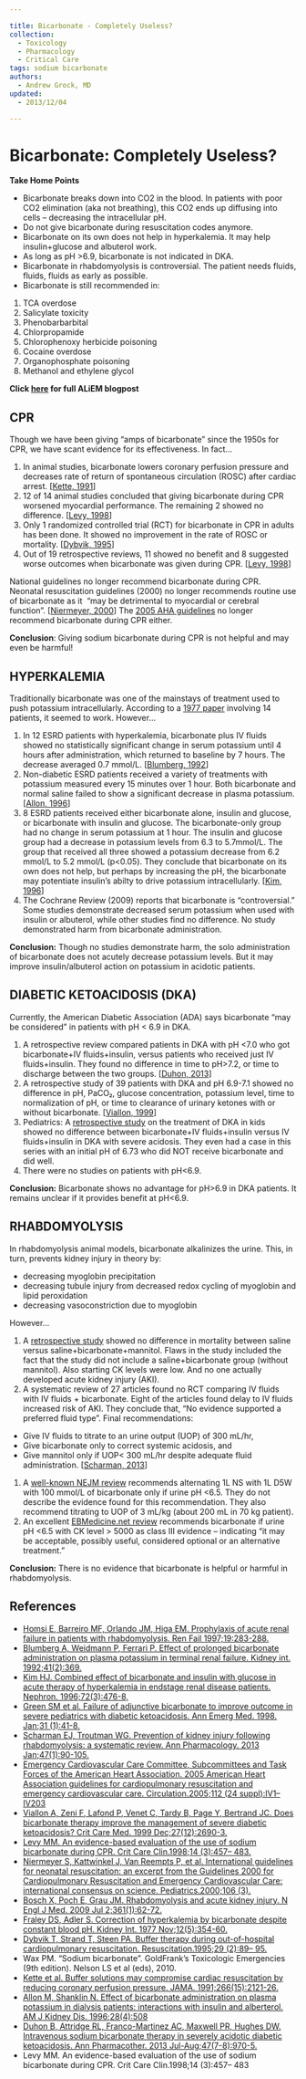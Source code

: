 ```yaml
---

title: Bicarbonate - Completely Useless?
collection:
  - Toxicology
  - Pharmacology
  - Critical Care
tags: sodium bicarbonate
authors:
  - Andrew Grock, MD
updated:
  - 2013/12/04

---
```


# Bicarbonate: Completely Useless?

**Take Home Points**

-   Bicarbonate breaks down into CO2 in the blood. In patients with poor CO2 elimination (aka not breathing), this CO2 ends up diffusing into cells – decreasing the intracellular pH.
-   Do not give bicarbonate during resuscitation codes anymore.
-   Bicarbonate on its own does not help in hyperkalemia. It may help insulin+glucose and albuterol work.
-   As long as pH &gt;6.9, bicarbonate is not indicated in DKA.
-   Bicarbonate in rhabdomyolysis is controversial. The patient needs fluids, fluids, fluids as early as possible.
-   Bicarbonate is still recommended in:

1.  TCA overdose
2.  Salicylate toxicity
3.  Phenobarbarbital
4.  Chlorpropamide
5.  Chlorophenoxy herbicide poisoning
6.  Cocaine overdose
7.  Organophosphate poisoning
8.  Methanol and ethylene glycol

**Click [here](http://academiclifeinem.com/bicarbonate-completely-useless/) for full ALiEM blogpost**

## CPR

Though we have been giving “amps of bicarbonate” since the 1950s for CPR, we have scant evidence for its effectiveness. In fact…

1.  In animal studies, bicarbonate lowers coronary perfusion pressure and decreases rate of return of spontaneous circulation (ROSC) after cardiac arrest. \[[Kette, 1991](http://www.ncbi.nlm.nih.gov/pubmed/1920701)\]
2.  12 of 14 animal studies concluded that giving bicarbonate during CPR worsened myocardial performance. The remaining 2 showed no difference. \[[Levy, 1998](http://www.ncbi.nlm.nih.gov/pubmed/9700442)\]
3.  Only 1 randomized controlled trial (RCT) for bicarbonate in CPR in adults has been done. It showed no improvement in the rate of ROSC or mortality. \[[Dybvik, 1995](http://www.ncbi.nlm.nih.gov/pubmed/7659873)\]
4.  Out of 19 retrospective reviews, 11 showed no benefit and 8 suggested worse outcomes when bicarbonate was given during CPR. \[[Levy, 1998](http://www.ncbi.nlm.nih.gov/pubmed/9700442)\]

National guidelines no longer recommend bicarbonate during CPR. Neonatal resuscitation guidelines (2000) no longer recommends routine use of bicarbonate as it  “may be detrimental to myocardial or cerebral function”. \[[Niermeyer, 2000](http://www.ncbi.nlm.nih.gov/pubmed/10969113)\] The [2005 AHA guidelines](http://www.ncbi.nlm.nih.gov/pubmed/16314375) no longer recommend bicarbonate during CPR either.

**Conclusion**: Giving sodium bicarbonate during CPR is not helpful and may even be harmful!

## HYPERKALEMIA

Traditionally bicarbonate was one of the mainstays of treatment used to push potassium intracellularly. According to a [1977 paper](http://www.ncbi.nlm.nih.gov/pubmed/24132) involving 14 patients, it seemed to work. However…

1.  In 12 ESRD patients with hyperkalemia, bicarbonate plus IV fluids showed no statistically significant change in serum potassium until 4 hours after administration, which returned to baseline by 7 hours. The decrease averaged 0.7 mmol/L. \[[Blumberg, 1992](http://www.ncbi.nlm.nih.gov/pubmed/1552710)\] 
2.  Non-diabetic ESRD patients received a variety of treatments with potassium measured every 15 minutes over 1 hour. Both bicarbonate and normal saline failed to show a significant decrease in plasma potassium. \[[Allon, 1996](http://www.ncbi.nlm.nih.gov/pubmed/8840939)\]
3.  8 ESRD patients received either bicarbonate alone, insulin and glucose, or bicarbonate with insulin and glucose. The bicarbonate-only group had no change in serum potassium at 1 hour. The insulin and glucose group had a decrease in potassium levels from 6.3 to 5.7mmol/L. The group that received all three showed a potassium decrease from 6.2 mmol/L to 5.2 mmol/L (p&lt;0.05). They conclude that bicarbonate on its own does not help, but perhaps by increasing the pH, the bicarbonate may potentiate insulin’s abilty to drive potassium intracellularly. \[[Kim, 1996](http://www.ncbi.nlm.nih.gov/pubmed/8852501)\]
4.  The Cochrane Review (2009) reports that bicarbonate is “controversial.” Some studies demonstrate decreased serum potassium when used with insulin or albuterol, while other studies find no difference. No study demonstrated harm from bicarbonate administration.

**Conclusion:** Though no studies demonstrate harm, the solo administration of bicarbonate does not acutely decrease potassium levels. But it may improve insulin/albuterol action on potassium in acidotic patients.

## DIABETIC KETOACIDOSIS (DKA)

Currently, the American Diabetic Association (ADA) says bicarbonate “may be considered” in patients with pH &lt; 6.9 in DKA. 

1.  A retrospective review compared patients in DKA with pH &lt;7.0 who got bicarbonate+IV fluids+insulin, versus patients who received just IV fluids+insulin. They found no difference in time to pH&gt;7.2, or time to discharge between the two groups. \[[Duhon, 2013](http://www.ncbi.nlm.nih.gov/pubmed/23737516)\]
2.  A retrospective study of 39 patients with DKA and pH 6.9-7.1 showed no difference in pH, PaCO₂, glucose concentration, potassium level, time to normalization of pH, or time to clearance of urinary ketones with or without bicarbonate. \[[Viallon, 1999](http://www.ncbi.nlm.nih.gov/pubmed/10628611)\]
3.  Pediatrics: A [retrospective study](http://www.ncbi.nlm.nih.gov/pubmed/9437340) on the treatment of DKA in kids showed no difference between bicarbonate+IV fluids+insulin versus IV fluids+insulin in DKA with severe acidosis. They even had a case in this series with an initial pH of 6.73 who did NOT receive bicarbonate and did well. 
4.  There were no studies on patients with pH&lt;6.9.

**Conclusion:** Bicarbonate shows no advantage for pH&gt;6.9 in DKA patients. It remains unclear if it provides benefit at pH&lt;6.9.

## RHABDOMYOLYSIS

In rhabdomyolysis animal models, bicarbonate alkalinizes the urine. This, in turn, prevents kidney injury in theory by: 

-   decreasing myoglobin precipitation
-   decreasing tubule injury from decreased redox cycling of myoglobin and lipid peroxidation
-   decreasing vasoconstriction due to myoglobin

However…

1.  A [retrospective study](http://www.ncbi.nlm.nih.gov/pubmed/9101605) showed no difference in mortality between saline versus saline+bicarbonate+mannitol. Flaws in the study included the fact that the study did not include a saline+bicarbonate group (without mannitol). Also starting CK levels were low. And no one actually developed acute kidney injury (AKI).
2.  A systematic review of 27 articles found no RCT comparing IV fluids with IV fluids + bicarbonate. Eight of the articles found delay to IV fluids increased risk of AKI. They conclude that, “No evidence supported a preferred fluid type”. Final recommendations:

-   Give IV fluids to titrate to an urine output (UOP) of 300 mL/hr,
-   Give bicarbonate only to correct systemic acidosis, and
-   Give mannitol only if UOP&lt; 300 mL/hr despite adequate fluid administration. \[[Scharman, 2013](http://www.ncbi.nlm.nih.gov/pubmed/23324509)\]

1.  A [well-known NEJM review](http://www.nejm.org/doi/full/10.1056/NEJMra0801327) recommends alternating 1L NS with 1L D5W with 100 mmol/L of bicarbonate only if urine pH &lt;6.5. They do not describe the evidence found for this recommendation. They also recommend titrating to UOP of 3 mL/kg (about 200 mL in 70 kg patient).
2.  An excellent [EBMedicine.net review](http://www.ebmedicine.net/store.php?paction=showProduct&pid=258) recommends bicarbonate if urine pH &lt;6.5 with CK level &gt; 5000 as class III evidence – indicating “it may be acceptable, possibly useful, considered optional or an alternative treatment.”  

**Conclusion:** There is no evidence that bicarbonate is helpful or harmful in rhabdomyolysis.

## References

-   [Homsi E, Barreiro MF, Orlando JM, Higa EM. Prophylaxis of acute renal failure in patients with rhabdomyolysis. Ren Fail 1997;19:283-288.](http://www.ncbi.nlm.nih.gov/pubmed/9101605)
-   [Blumberg A, Weidmann P, Ferrari P. Effect of prolonged bicarbonate administration on plasma potassium in terminal renal failure. Kidney int. 1992;41(2):369.](http://www.ncbi.nlm.nih.gov/pubmed/1552710)
-   [Kim HJ. Combined effect of bicarbonate and insulin with glucose in acute therapy of hyperkalemia in endstage renal disease patients. Nephron. 1996;72(3):476-8,](http://www.ncbi.nlm.nih.gov/pubmed/8852501)
-   [Green SM et al. Failure of adjunctive bicarbonate to improve outcome in severe pediatrics with diabetic ketoacidosis. Ann Emerg Med. 1998. Jan;31 (1):41-8.](http://www.ncbi.nlm.nih.gov/pubmed/9437340)
-   [Scharman EJ, Troutman WG. Prevention of kidney injury following rhabdomyolysis: a systematic review. Ann Pharmacology. 2013 Jan;47(1):90-105.](http://www.ncbi.nlm.nih.gov/pubmed/23324509)
-   [Emergency Cardiovascular Care Committee, Subcommittees and Task Forces of the American Heart Association. 2005 American Heart Association guidelines for cardiopulmonary resuscitation and emergency cardiovascular care. Circulation.2005;112 (24 suppl):IV1– IV203](http://www.ncbi.nlm.nih.gov/pubmed/16314375)
-   [Viallon A, Zeni F, Lafond P, Venet C, Tardy B, Page Y, Bertrand JC. Does bicarbonate therapy improve the management of severe diabetic ketoacidosis? Crit Care Med. 1999 Dec;27(12):2690-3.](http://www.ncbi.nlm.nih.gov/pubmed/10628611)
-   [Levy MM. An evidence-based evaluation of the use of sodium bicarbonate during CPR. Crit Care Clin.1998;14 (3):457– 483.](http://www.ncbi.nlm.nih.gov/pubmed/9700442)
-   [Niermeyer S, Kattwinkel J, Van Reempts P, et al. International guidelines for neonatal resuscitation: an excerpt from the Guidelines 2000 for Cardiopulmonary Resuscitation and Emergency Cardiovascular Care: international consensus on science. Pediatrics.2000;106 (3).](http://www.ncbi.nlm.nih.gov/pubmed/10969113)
-   [Bosch X, Poch E, Grau JM. Rhabdomyolysis and acute kidney injury. N Engl J Med. 2009 Jul 2;361(1):62-72.](http://www.nejm.org/doi/full/10.1056/NEJMra0801327)
-   [Fraley DS, Adler S. Correction of hyperkalemia by bicarbonate despite constant blood pH. Kidney Int. 1977 Nov;12(5):354-60.](http://www.ncbi.nlm.nih.gov/pubmed/24132)
-   [Dybvik T, Strand T, Steen PA. Buffer therapy during out-of-hospital cardiopulmonary resuscitation. Resuscitation.1995;29 (2):89– 95.](http://www.ncbi.nlm.nih.gov/pubmed/7659873)
-   Wax PM. “Sodium bicarbonate”. GoldFrank’s Toxicologic Emergencies (9th edition). Nelson LS et al (eds), 2010.
-   [Kette et al. Buffer solutions may compromise cardiac resuscitation by reducing coronary perfusion pressure. JAMA. 1991;266(15):2121-26.](http://www.ncbi.nlm.nih.gov/pubmed/1920701)
-   [Allon M, Shanklin N. Effect of bicarbonate administration on plasma potassium in dialysis patients: interactions with insulin and alberterol. AM J Kidney Dis. 1996;28(4):508](http://www.ncbi.nlm.nih.gov/pubmed/8840939)
-   [Duhon B, Attridge RL, Franco-Martinez AC, Maxwell PR, Hughes DW. Intravenous sodium bicarbonate therapy in severely acidotic diabetic ketoacidosis. Ann Pharmacother. 2013 Jul-Aug;47(7-8):970-5.](http://www.ncbi.nlm.nih.gov/pubmed/23737516)
-   Levy MM. An evidence-based evaluation of the use of sodium bicarbonate during CPR. Crit Care Clin.1998;14 (3):457– 483
